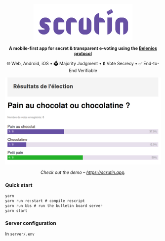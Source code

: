 <p align="center">
  <a href="https://scrutin.app/">
    <img src="https://raw.githubusercontent.com/mjal/scrutin/master/.github/assets/logo.svg" width="320" alt="Scrutin Logo">
  </a>
</p>

<p align="center">
  <strong>
    A mobile-first app for secret & transparent e-voting using the
    <a href="https://www.belenios.org/">Belenios protocol</a>
  </strong>
</p>

<p align="center">
  🌐 Web, Android, iOS • 🗳️ Majority Judgment • 🔒 Vote Secrecy • ✅ End-to-End Verifiable
</p>

<p align="center">
  <a href="https://squidfunk.github.io/mkdocs-material/getting-started/">
    <img src="https://raw.githubusercontent.com/mjal/scrutin/master/.github/assets/screenshot-petit-pain.png" width="700" />
  </a>
</p>

<p align="center">
  <em>
    Check out the demo –
    <a
      href="https://scrutin.app/"
    >https://scrutin.app</a>.
  </em>
</p>

### Quick start

```
yarn
yarn run re:start # compile rescript
yarn run bbs # run the bulletin board server
yarn start
```

### Server configuration

In `server/.env`
